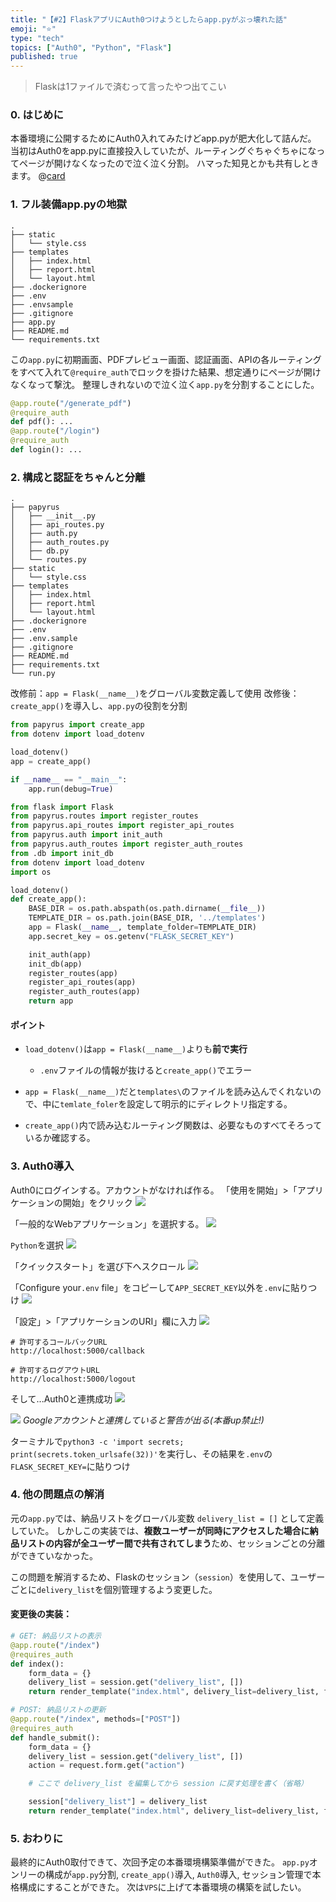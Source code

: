 ```yaml
---
title: "【#2】FlaskアプリにAuth0つけようとしたらapp.pyがぶっ壊れた話"
emoji: "⭐"
type: "tech"
topics: ["Auth0", "Python", "Flask"]
published: true
---
```


>Flaskは1ファイルで済むって言ったやつ出てこい

### 0. はじめに
本番環境に公開するためにAuth0入れてみたけどapp.pyが肥大化して詰んだ。
当初はAuth0をapp.pyに直接投入していたが、ルーティングぐちゃぐちゃになってページが開けなくなったので泣く泣く分割。
ハマった知見とかも共有しときます。
@[card](https://zenn.dev/nickelth/articles/reportapppart01flask)

### 1. フル装備app.pyの地獄

```plaintext:改修前のディレクトリ構成
.
├── static
│   └── style.css
├── templates
│   ├── index.html
│   ├── report.html
│   └── layout.html
├── .dockerignore
├── .env
├── .envsample
├── .gitignore
├── app.py
├── README.md
└── requirements.txt
```
この`app.py`に初期画面、PDFプレビュー画面、認証画面、APIの各ルーティングをすべて入れて`@require_auth`でロックを掛けた結果、想定通りにページが開けなくなって撃沈。
整理しきれないので泣く泣く`app.py`を分割することにした。

```python:app.py
@app.route("/generate_pdf")
@require_auth
def pdf(): ...
@app.route("/login")
@require_auth
def login(): ...
```

### 2. 構成と認証をちゃんと分離

```plaintext:改修後のディレクトリ構成
.
├── papyrus
│   ├── __init__.py
│   ├── api_routes.py
│   ├── auth.py
│   ├── auth_routes.py
│   ├── db.py
│   └── routes.py
├── static
│   └── style.css
├── templates
│   ├── index.html
│   ├── report.html
│   └── layout.html
├── .dockerignore
├── .env
├── .env.sample
├── .gitignore
├── README.md
├── requirements.txt
└── run.py
```

改修前：`app = Flask(__name__)`をグローバル変数定義して使用
改修後：`create_app()`を導入し、`app.py`の役割を分割

```python
from papyrus import create_app
from dotenv import load_dotenv

load_dotenv()
app = create_app()

if __name__ == "__main__":
    app.run(debug=True)
```

```python
from flask import Flask
from papyrus.routes import register_routes
from papyrus.api_routes import register_api_routes
from papyrus.auth import init_auth
from papyrus.auth_routes import register_auth_routes
from .db import init_db
from dotenv import load_dotenv
import os

load_dotenv()
def create_app():
    BASE_DIR = os.path.abspath(os.path.dirname(__file__))
    TEMPLATE_DIR = os.path.join(BASE_DIR, '../templates')
    app = Flask(__name__, template_folder=TEMPLATE_DIR)
    app.secret_key = os.getenv("FLASK_SECRET_KEY")

    init_auth(app)
    init_db(app)
    register_routes(app)
    register_api_routes(app)
    register_auth_routes(app)
    return app
```

#### ポイント
- `load_dotenv()`は`app = Flask(__name__)`よりも**前で実行**
    - `.env`ファイルの情報が抜けると`create_app()`でエラー

- `app = Flask(__name__)`だと`templates\`のファイルを読み込んでくれないので、中に`temlate_foler`を設定して明示的にディレクトリ指定する。

- `create_app()`内で読み込むルーティング関数は、必要なものすべてそろっているか確認する。

### 3. Auth0導入

Auth0にログインする。アカウントがなければ作る。
「使用を開始」>「アプリケーションの開始」をクリック
![](https://storage.googleapis.com/zenn-user-upload/95ffc2ebc0ed-20250728.png)

「一般的なWebアプリケーション」を選択する。
![](https://storage.googleapis.com/zenn-user-upload/d02f2823ef98-20250728.png)

`Python`を選択
![](https://storage.googleapis.com/zenn-user-upload/cc0a2b8b8fbd-20250728.png)

「クイックスタート」を選び下へスクロール
![](https://storage.googleapis.com/zenn-user-upload/ac855e86959c-20250728.png)

「Configure your`.env` file」をコピーして`APP_SECRET_KEY`以外を`.env`に貼りつけ
![](https://storage.googleapis.com/zenn-user-upload/d1e36c993fb8-20250728.png)

「設定」>「アプリケーションのURI」欄に入力
![](https://storage.googleapis.com/zenn-user-upload/5734ab0c2e3d-20250730.png)

```plaintext:Configuration URI
# 許可するコールバックURL
http://localhost:5000/callback

# 許可するログアウトURL
http://localhost:5000/logout

```

そして...Auth0と連携成功
![](https://storage.googleapis.com/zenn-user-upload/3a379312c7f3-20250730.png)


![](https://storage.googleapis.com/zenn-user-upload/270816d67e11-20250729.png)
*Googleアカウントと連携していると警告が出る(本番up禁止!)*

ターミナルで`python3 -c 'import secrets; print(secrets.token_urlsafe(32))'`を実行し、その結果を`.env`の`FLASK_SECRET_KEY=`に貼りつけ


### 4. 他の問題点の解消

元の`app.py`では、納品リストをグローバル変数 `delivery_list = []` として定義していた。
しかしこの実装では、**複数ユーザーが同時にアクセスした場合に納品リストの内容が全ユーザー間で共有されてしまう**ため、セッションごとの分離ができていなかった。

この問題を解消するため、Flaskのセッション（`session`）を使用して、ユーザーごとに`delivery_list`を個別管理するよう変更した。

#### 変更後の実装：

```python
# GET: 納品リストの表示
@app.route("/index")
@requires_auth
def index():
    form_data = {}
    delivery_list = session.get("delivery_list", [])
    return render_template("index.html", delivery_list=delivery_list, form_data=form_data)
```

```python
# POST: 納品リストの更新
@app.route("/index", methods=["POST"])
@requires_auth
def handle_submit():
    form_data = {}
    delivery_list = session.get("delivery_list", [])
    action = request.form.get("action")

    # ここで delivery_list を編集してから session に戻す処理を書く（省略）

    session["delivery_list"] = delivery_list
    return render_template("index.html", delivery_list=delivery_list, form_data=form_data)
```

### 5. おわりに
最終的にAuth0取付できて、次回予定の本番環境構築準備ができた。
`app.py`オンリーの構成が`app.py`分割, `create_app()`導入, `Auth0`導入, セッション管理で本格構成にすることができた。
次は`VPS`に上げて本番環境の構築を試したい。